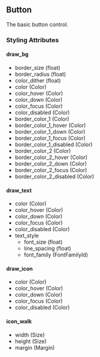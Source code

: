 ## Button
The basic button control.

### Styling Attributes
#### draw_bg
- border_size (float)
- border_radius (float)
- color_dither (float)
- color (Color)
- color_hover (Color)
- color_down (Color)
- color_focus (Color)
- color_disabled (Color)
- border_color_1 (Color)
- border_color_1_hover (Color)
- border_color_1_down (Color)
- border_color_1_focus (Color)
- border_color_1_disabled (Color)
- border_color_2 (Color)
- border_color_2_hover (Color)
- border_color_2_down (Color)
- border_color_2_focus (Color)
- border_color_2_disabled (Color)

#### draw_text
- color (Color)
- color_hover (Color)
- color_down (Color)
- color_focus (Color)
- color_disabled (Color)
- text_style
    - font_size (float)
    - line_spacing (float)
    - font_family (FontFamilyId)

#### draw_icon
- color (Color)
- color_hover (Color)
- color_down (Color)
- color_focus (Color)
- color_disabled (Color)

#### icon_walk
- width (Size)
- height (Size)
- margin (Margin)